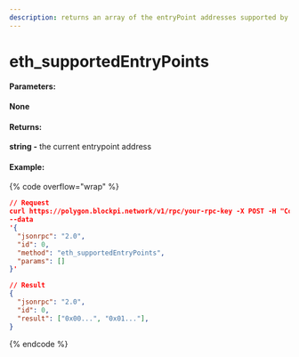 ```yaml
---
description: returns an array of the entryPoint addresses supported by the bundler
---
```


# eth\_supportedEntryPoints

#### **Parameters:**

**None**

#### **Returns:**

**string -** the current entrypoint address

#### Example:

{% code overflow="wrap" %}
```json
// Request
curl https://polygon.blockpi.network/v1/rpc/your-rpc-key -X POST -H "Content-Type: application/json" 
--data 
'{
  "jsonrpc": "2.0",
  "id": 0,
  "method": "eth_supportedEntryPoints",
  "params": []
}'

// Result
{
  "jsonrpc": "2.0",
  "id": 0,
  "result": ["0x00...", "0x01..."],
}
```
{% endcode %}
